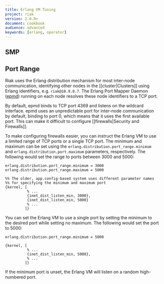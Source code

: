 ```yaml
---
title: Erlang VM Tuning
project: riak
version: 2.0.0+
document: cookbook
audience: advanced
keywords: [erlang, operator]
---
```


## SMP

## Port Range

Riak uses the Erlang distribution mechanism for most inter-node
communication, identifying other nodes in the [[cluster|Clusters]]
using Erlang identifiers, e.g. `riak@10.9.8.7`. The Erlang Port Mapper
Daemon ([epmd](http://www.erlang.org/doc/man/epmd.html)) running on each
node resolves these node identifiers to a TCP port.

By default, epmd binds to TCP port 4369 and listens on the wildcard
interface. epmd uses an unpredictable port for inter-node communication
by default, binding to port 0, which means that it uses the first
available port. This can make it difficult to configure
[[firewalls|Security and Firewalls]].

To make configuring firewalls easier, you can instruct the Erlang VM to
use a limited range of TCP ports or a single TCP port. The minimum and
maximum can be set using the `erlang.distribution.port_range.minimum`
and `erlang.distribution.port.maximum` parameters, respectively. The
following would set the range to ports between 3000 and 5000:

```riakconf
erlang.distribution.port_range.minimum = 3000
erlang.distribution.port_range.maximum = 5000
```

```appconfig
%% The older, app.config-based system uses different parameter names
%% for specifying the minimum and maximum port
{kernel, [
          % ...
          {inet_dist_listen_min, 3000},
          {inet_dist_listen_min, 5000}
          % ...
         ]}
```

You can set the Erlang VM to use a single port by setting the minimum to
the desired port while setting no maximum. The following would set the
port to 5000:

```riakconf
erlang.distribution.port_range.minimum = 5000
```

```appconfig
{kernel, [
          % ...
          {inet_dist_listen_min, 5000},
          % ...
         ]}
```

If the minimum port is unset, the Erlang VM will listen on a random
high-numbered port.

